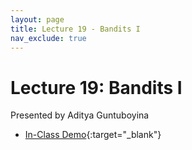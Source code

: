 ```yaml
---
layout: page
title: Lecture 19 - Bandits I
nav_exclude: true
---
```


# Lecture 19: Bandits I

Presented by Aditya Guntuboyina


- [In-Class Demo](https://data102.datahub.berkeley.edu/hub/user-redirect/git-pull?repo=https%3A%2F%2Fgithub.com%2Fds-102%2Ffa23-materials&urlpath=tree%2Ffa23-materials%2Flecture%2Flecture19%2FLectureNINETEENInClassData102Fall2023.ipynb&branch=main){:target="_blank"}